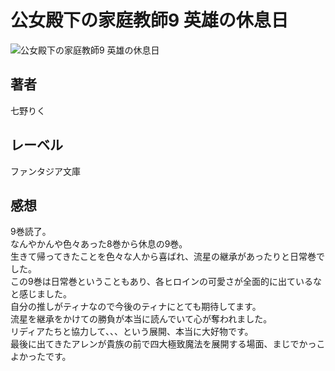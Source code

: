 # 公女殿下の家庭教師9 英雄の休息日

![公女殿下の家庭教師9 英雄の休息日](https://i.imgur.com/7eKpNpd.png)

## 著者

七野りく

## レーベル

ファンタジア文庫

## 感想

9巻読了。  
なんやかんや色々あった8巻から休息の9巻。  
生きて帰ってきたことを色々な人から喜ばれ、流星の継承があったりと日常巻でした。  
この9巻は日常巻ということもあり、各ヒロインの可愛さが全面的に出ているなと感じました。  
自分の推しがティナなので今後のティナにとても期待してます。  
流星を継承をかけての勝負が本当に読んでいて心が奪われました。  
リディアたちと協力して、、、という展開、本当に大好物です。  
最後に出てきたアレンが貴族の前で四大極致魔法を展開する場面、まじでかっこよかったです。  
